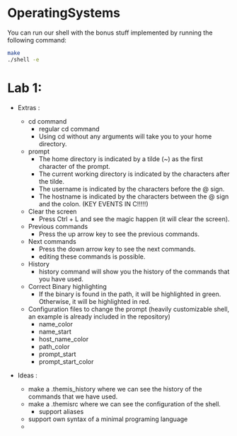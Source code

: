 # OperatingSystems

You can run our shell with the bonus stuff implemented by running the following command:
 
```bash
make
./shell -e
```


# Lab 1:
- Extras :
  - cd command
    - regular cd command
    - Using cd without any arguments will take you to your home directory.
  - prompt
    - The home directory is indicated by a tilde (~) as the first character of the prompt.
    - The current working directory is indicated by the characters after the tilde.
    - The username is indicated by the characters before the @ sign.
    - The hostname is indicated by the characters between the @ sign and the colon.
  (KEY EVENTS IN C!!!!!)
  - Clear the screen
    - Press Ctrl + L and see the magic happen (it will clear the screen).
  - Previous commands
    - Press the up arrow key to see the previous commands.
  - Next commands
    - Press the down arrow key to see the next commands.
    - editing these commands is possible.
  - History
    - history command will show you the history of the commands that you have used.
  - Correct Binary highlighting
    - If the binary is found in the path, it will be highlighted in green. Otherwise, it will be highlighted in red.
  - Configuration files to change the prompt (heavily customizable shell, an example is already included in the repository)
    - name_color
    - name_start
    - host_name_color
    - path_color
    - prompt_start
    - prompt_start_color

- Ideas :
  - make a .themis_history where we can see the history of the commands that we have used.
  - make a .themisrc where we can see the configuration of the shell.
    - support aliases
  - support own syntax of a minimal programing language
  - 